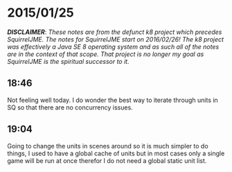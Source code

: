 # 2015/01/25

***DISCLAIMER***: _These notes are from the defunct k8 project which_
_precedes SquirrelJME. The notes for SquirrelJME start on 2016/02/26!_
_The k8 project was effectively a Java SE 8 operating system and as such_
_all of the notes are in the context of that scope. That project is no_
_longer my goal as SquirrelJME is the spiritual successor to it._

## 18:46

Not feeling well today. I do wonder the best way to iterate through units in
SQ so that there are no concurrency issues.

## 19:04

Going to change the units in scenes around so it is much simpler to do things,
I used to have a global cache of units but in most cases only a single game
will be run at once therefor I do not need a global static unit list.

